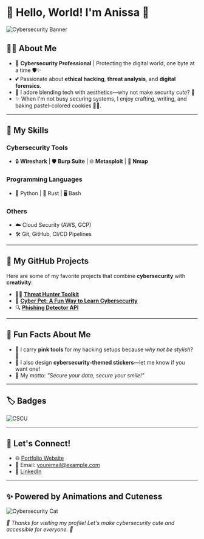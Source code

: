 # 🌸 Hello, World! I'm Anissa 🌸  

![Cybersecurity Banner](https://c.tenor.com/W7HK4-Z_EHUAAAAC/cute-anime-hack.gif)  

## 👩‍💻 About Me  
- 🎀 **Cybersecurity Professional** | Protecting the digital world, one byte at a time 🛡️✨  
- 💕 Passionate about **ethical hacking**, **threat analysis**, and **digital forensics**.  
- 🌈 I adore blending tech with aesthetics—why not make security *cute*? 🌸  
- ✨ When I'm not busy securing systems, I enjoy crafting, writing, and baking pastel-colored cookies 🍪💖.  

---

## 💼 My Skills  
### Cybersecurity Tools  
- 🔒 **Wireshark** | 🛡️ **Burp Suite** | 🌐 **Metasploit** | 🧰 **Nmap**  
### Programming Languages  
- 🐍 Python | 🦀 Rust | 🖥️ Bash  
### Others  
- ☁️ Cloud Security (AWS, GCP)  
- 🛠️ Git, GitHub, CI/CD Pipelines  

---

## 🎯 My GitHub Projects  
Here are some of my favorite projects that combine **cybersecurity** with **creativity**:  
- 🕵️‍♀️ [**Threat Hunter Toolkit**](https://github.com/yourusername/threat-hunter-toolkit)  
- 🐾 [**Cyber Pet: A Fun Way to Learn Cybersecurity**](https://github.com/yourusername/cyber-pet)  
- 🔍 [**Phishing Detector API**](https://github.com/yourusername/phishing-detector-api)  

---

## 🌸 Fun Facts About Me  
- 🍓 I carry **pink tools** for my hacking setups because *why not be stylish*? 🎀  
- 🎨 I also design **cybersecurity-themed stickers**—let me know if you want one!  
- 🐾 My motto: *"Secure your data, secure your smile!"*  

---

## 🏷️ Badges  

![CSCU](https://img.shields.io/badge/CSCU-Certified%20Secure%20Computer%20User-pink?style=flat-square)  

---

## 🌟 Let's Connect!  
- 🌐 [Portfolio Website](https://yourwebsite.com)  
- 💌 Email: [youremail@example.com](mailto:youremail@example.com)  
- 🌷 [LinkedIn](https://linkedin.com/in/yourusername)  

---

## ✨ Powered by Animations and Cuteness  
![Cybersecurity Cat](https://c.tenor.com/4zjzoqEPdJkAAAAC/cute-hacker.gif)  

_🌸 Thanks for visiting my profile! Let's make cybersecurity cute and accessible for everyone. 💖_  
